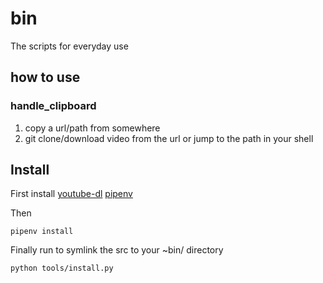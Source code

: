 # bin
The scripts for everyday use

## how to use

### handle_clipboard

1. copy a url/path from somewhere
2. git clone/download video from the url or jump to the path in your shell

## Install

First install
[youtube-dl](https://github.com/rg3/youtube-dl)
[pipenv](https://github.com/pypa/pipenv)

Then
```
pipenv install
```

Finally run to symlink the src to your ~bin/ directory
```
python tools/install.py
```
